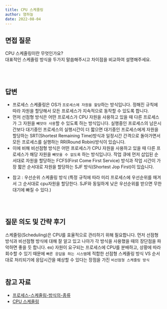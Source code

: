 ```yaml
---
title: CPU 스케줄링
author: 염하늘
date: 2022-08-04
---
```


## 면접 질문

CPU 스케줄링이란 무엇인가요?<br/>
대표적인 스케줄링 방식을 두가지 말씀해주시고 차이점을 비교하여 설명해주세요.


<br>
<br />

## 답변

* 프로세스 스케줄링은 OS가 `프로세스에 자원을 할당`하는 방식입니다. 정해진 규칙에 따라 자원을 할당해서 모든 프로세스가 지속적으로 동작할 수 있도록 합니다.<br/>
* 먼저 선점형 방식은 어떤 프로세스가 CPU 자원을 사용하고 있을 때 다른 프로세스가 그 자원을 `빼앗아 사용`할 수 있도록 하는 방식입니다. 실행중인 프로세스의 남은시간보다 대기중인 프로세스의 실행시간이 더 짧으면 대기중인 프로세스에게 자원을 할당하는 SRT(Shortest Remaining Time)방식과 일정시간 간격으로 돌아가면서 모든 프로세스를 실행하는 RR(Round Robin)방식이 있습니다.
* 이에 비해 비선점형 방식은 어떤 프로세스가 CPU 자원을 사용하고 있을 때 다른 프로세스가 해당 자원을 `빼앗을 수 없도록` 하는 방식입니다. 작업 큐에 먼저 삽입된 순서대로 자원을 할당하는 FCFS(First Come First Service) 방식과 작업 시간이 가장 짧은 순서대로 자원을 할당하는 SJF 방식(Shortest Jop First)이 있습니다.
+ 참고 : 우선순위 스케줄링 방식 (특정 규칙에 따라 미리 프로세스에 우선순위를 매겨서 그 순서대로 cpu자원을 할당한다. SJF와 동일하게 낮은 우선순위를 받으면 무한대기에 빠질 수 있다.)
<br>
<br />

## 질문 의도 및 간략 후기

스케줄링(Scheduling)은 CPU를 효율적으로 관리하기 위해 필요합니다. 먼저 선점형 방식과 비선점형 방식에 대해 잘 알고 있고 나아가 각 방식을 사용했을 때의 장단점을 파악하면 좋을 듯 합니다. 
ex) 자원이 요구되는 프로세스에 CPU를 분배하고, 상황에 따라 회수할 수 있기 때문에 `빠른 응답을 하는 시스템`에 적합한 선점형 스케줄링 방식 VS 순서대로 처리되기에 응답시간을 예상할 수 있다는 장점을 가진 `비선점형 스케줄링 방식`
<br>
<br />

## 참고 자료

* [프로세스-스케줄링-방식의-종류](https://eastroot1590.tistory.com/entry/%ED%94%84%EB%A1%9C%EC%84%B8%EC%8A%A4-%EC%8A%A4%EC%BC%80%EC%A4%84%EB%A7%81-%EB%B0%A9%EC%8B%9D%EC%9D%98-%EC%A2%85%EB%A5%98)<br/>
* [CPU 스케줄링](https://velog.io/@yerin4847/CPU-%EC%8A%A4%EC%BC%80%EC%A4%84%EB%A7%81CPU-Scheduling)
